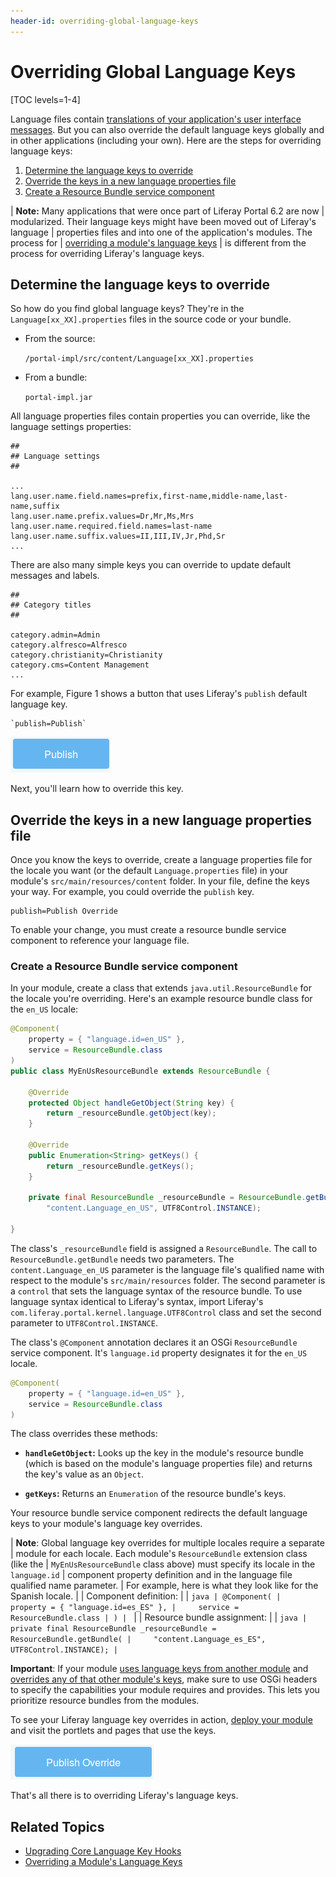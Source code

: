 ```yaml
---
header-id: overriding-global-language-keys
---
```


# Overriding Global Language Keys

[TOC levels=1-4]

Language files contain [translations of your application's user interface 
messages](/docs/7-2/frameworks/-/knowledge_base/f/localizing-your-application). 
But you can also override the default language keys globally and in other 
applications (including your own). Here are the steps for overriding 
language keys:

1.  [Determine the language keys to override](#determine-the-language-keys-to-override)
2.  [Override the keys in a new language properties file](#override-the-keys-in-a-new-language-properties-file)
3.  [Create a Resource Bundle service component](#create-a-resource-bundle-service-component)

| **Note:** Many applications that were once part of Liferay Portal 6.2 are now 
| modularized. Their language keys might have been moved out of Liferay's language 
| properties files and into one of the application's modules. The process for 
| [overriding a module's language keys](/docs/7-2/customization/-/knowledge_base/c/overriding-a-modules-language-keys) 
| is different from the process for overriding Liferay's language keys. 

## Determine the language keys to override

So how do you find global language keys? They're in the 
`Language[xx_XX].properties` files in the source code or your bundle. 

-   From the source:

    `/portal-impl/src/content/Language[xx_XX].properties`

-   From a bundle:

    `portal-impl.jar`

All language properties files contain properties you can override, like the 
language settings properties:

```properties
##
## Language settings
##

...
lang.user.name.field.names=prefix,first-name,middle-name,last-name,suffix
lang.user.name.prefix.values=Dr,Mr,Ms,Mrs
lang.user.name.required.field.names=last-name
lang.user.name.suffix.values=II,III,IV,Jr,Phd,Sr
...
```

There are also many simple keys you can override to update default messages and
labels.

```properties
##
## Category titles
##

category.admin=Admin
category.alfresco=Alfresco
category.christianity=Christianity
category.cms=Content Management
...
```

For example, Figure 1 shows a button that uses Liferay's `publish` default 
language key. 
    
    `publish=Publish`
 
![Figure 1: Messages displayed in Liferay's user interface can be customized.](../../images/standard-publish.png)

Next, you'll learn how to override this key. 

## Override the keys in a new language properties file

Once you know the keys to override, create a language properties file for the 
locale you want (or the default `Language.properties` file) in your module's 
`src/main/resources/content` folder. In your file, define the keys your way. For 
example, you could override the `publish` key. 

```properties
publish=Publish Override
```

To enable your change, you must create a resource bundle service component to 
reference your language file. 

### Create a Resource Bundle service component

In your module, create a class that extends `java.util.ResourceBundle` for the 
locale you're overriding. Here's an example resource bundle class for the 
`en_US` locale:

```java
@Component(
    property = { "language.id=en_US" }, 
    service = ResourceBundle.class
)
public class MyEnUsResourceBundle extends ResourceBundle {

    @Override
    protected Object handleGetObject(String key) {
        return _resourceBundle.getObject(key);
    }

    @Override
    public Enumeration<String> getKeys() {
        return _resourceBundle.getKeys();
    }

    private final ResourceBundle _resourceBundle = ResourceBundle.getBundle(
        "content.Language_en_US", UTF8Control.INSTANCE);

}
```

The class's `_resourceBundle` field is assigned a `ResourceBundle`. The call to 
`ResourceBundle.getBundle` needs two parameters. The `content.Language_en_US` 
parameter is the language file's qualified name with respect to the module's 
`src/main/resources` folder. The second parameter is a `control` that sets the 
language syntax of the resource bundle. To use language syntax identical to 
Liferay's syntax, import Liferay's 
`com.liferay.portal.kernel.language.UTF8Control` class and set the second 
parameter to `UTF8Control.INSTANCE`. 

The class's `@Component` annotation declares it an OSGi `ResourceBundle` service 
component. It's `language.id` property designates it for the `en_US` locale. 

```java
@Component(
    property = { "language.id=en_US" }, 
    service = ResourceBundle.class
)
```

The class overrides these methods:

-   **`handleGetObject`:** Looks up the key in the module's resource bundle 
    (which is based on the module's language properties file) and returns the 
    key's value as an `Object`. 

-   **`getKeys`:** Returns an `Enumeration` of the resource bundle's keys. 

Your resource bundle service component redirects the default language keys to 
your module's language key overrides. 

| **Note**: Global language key overrides for multiple locales require a separate 
| module for each locale. Each module's `ResourceBundle` extension class (like the 
| `MyEnUsResourceBundle` class above) must specify its locale in the `language.id` 
| component property definition and in the language file qualified name parameter. 
| For example, here is what they look like for the Spanish locale. 
| 
| Component definition:
| 
| ```java
| @Component(
|     property = { "language.id=es_ES" },
|     service = ResourceBundle.class
| )
| ```
| 
| Resource bundle assignment:
| 
| ```java
| private final ResourceBundle _resourceBundle = ResourceBundle.getBundle(
|     "content.Language_es_ES", UTF8Control.INSTANCE);
| ```

**Important**: If your module [uses language keys from another module](/docs/7-2/frameworks/-/knowledge_base/f/using-a-language-module)
and [overrides any of that other module's keys](/docs/7-2/frameworks/-/knowledge_base/f/using-a-language-module),
make sure to use OSGi headers to specify the capabilities your module requires 
and provides. This lets you prioritize resource bundles from the modules. 

To see your Liferay language key overrides in action, 
[deploy your module](/docs/7-2/reference/-/knowledge_base/r/deploying-a-project) 
and visit the portlets and pages that use the keys. 

![Figure 2: This button uses the overridden `publish` key.](../../images/localized-publish.png)

That's all there is to overriding Liferay's language keys. 

## Related Topics

- [Upgrading Core Language Key Hooks](/docs/7-2/tutorials/-/knowledge_base/t/upgrading-core-language-key-hooks)
- [Overriding a Module's Language Keys](/docs/7-2/customization/-/knowledge_base/c/overriding-a-modules-language-keys)
